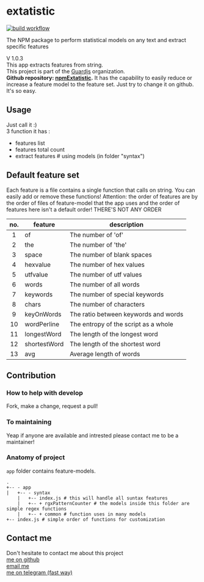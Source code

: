 # extatistic  
[![build workflow](https://github.com/guardjs/extatistic/workflows/Node%20CI/badge.svg)](https://github.com/guardjs/extatistic/actions?query=branch%3Amaster+workflow%3A%22Node+CI%22)    

The NPM package to perform statistical models on any text and extract specific features

V 1.0.3    
This app extracts features from string.   
This project is part of the [Guardjs](https://guardjs.github.io) organization.   
**Github repository: [npmExtatistic](https://github.com/guardjs/extatistic).**
It has the capability to easily reduce or increase a feature model to the feature set. Just try to change it on github. It's so easy.

## Usage   
Just call it :)   
3 function it has :  
* features list  
* features total count
* extract features # using models (in folder "syntax")

## Default feature set
Each feature is a file contains a single function that calls on string. You can easily add or remove these functions!
Attention: the order of features are by the order of files of feature-model that the app uses and the order of features here isn't a default order! THERE'S NOT ANY ORDER  

| no. | feature      | description                          |
|:---:|--------------|--------------------------------------|
|  1  | of           | The number of 'of'                   |
|  2  | the          | The number of 'the'                  |
|  3  | space        | The number of blank spaces           |
|  4  | hexvalue     | The number of hex values             |
|  5  | utfvalue     | The number of utf values             |
|  6  | words        | The number of all words              |
|  7  | keywords     | The number of special keywords       |
|  8  | chars        | The number of characters             |
|  9  | keyOnWords   | The ratio between keywords and words |
| 10  | wordPerline  | The entropy of the script as a whole |
| 11  | longestWord  | The length of the longest word       |
| 12  | shortestWord | The length of the shortest word      |
| 13  | avg          | Average length of words              |


## Contribution
### How to help with develop
Fork, make a change, request a pull!
### To maintaining
Yeap if anyone are available and intrested please contact me to be a maintainer!
### Anatomy of project
`app` folder contains feature-models.
```  
.
+-- - app  
|   +-- - syntax  
    |   +-- index.js # this will handle all suntax features  
    |   +-- + rgxPatternCounter # the models inside this folder are simple regex functions   
    |   +-- + common # function uses in many models  
+-- index.js # simple order of functions for customization
```

## Contact me
Don't hesitate to contact me about this project  
[me on github](https://github.com/easa)  
[email me](mailto:easanodehi@gmail.com)  
[me on telegram (fast way)](https://t.me/eisanodehi)  
